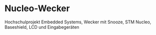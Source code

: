 # Nucleo-Wecker
Hochschulprojekt Embedded Systems, Wecker mit Snooze, STM Nucleo, Baseshield, LCD und Eingabegeräten
